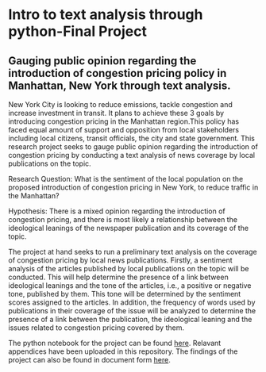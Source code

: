 # Intro to text analysis through python-Final Project

## Gauging public opinion regarding the introduction of congestion pricing policy in Manhattan, New York through text analysis. 

New York City is looking to reduce emissions, tackle congestion and increase investment in transit. It plans to achieve these 3 goals by introducing congestion pricing in the Manhattan region.This policy has faced equal amount of support and opposition from local stakeholders including local citizens, transit officials, the city and state government. This research project seeks to gauge public opinion regarding the introduction of congestion pricing by conducting a text analysis of news coverage by local publications on the topic.

Research Question: What is the sentiment of the local population on the proposed introduction of congestion pricing in New York, to reduce traffic in the Manhattan? 

Hypothesis: There is a mixed opinion regarding the introduction of congestion pricing, and there is most likely a relationship between the ideological leanings of the newspaper publication and its coverage of the topic. 

The project at hand seeks to run a preliminary text analysis on the coverage of congestion pricing by local news publications. Firstly, a sentiment analysis of the articles published by local publications on the topic will be conducted. This will help determine the presence of a link between ideological leanings and the tone of the articles, i.e., a positive or negative tone, published by them. This tone will be determined by the sentiment scores assigned to the articles. In addition, the frequency of words used by publications in their coverage of the issue will be analyzed to determine the presence of a link between the publication, the ideological leaning and the issues related to congestion pricing covered by them. 

The python notebook for the project can be found [here](https://github.com/meghna-ray/Final-Project-Congestion-Pricing-Sentiment-Analysis/blob/main/Meghna%20Ray-Final%20Project-Congestion%20Pricing.ipynb). Relavant appendices have been uploaded in this repository. The findings of the project can also be found in document form [here](https://drive.google.com/drive/folders/1WBS842NoIE_IAR2C4glNekUBirnM8Z3w?usp=share_link). 
